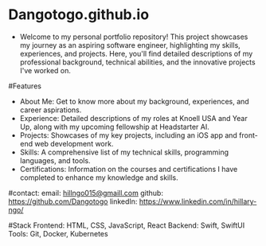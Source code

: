 # Dangotogo.github.io
 - Welcome to my personal portfolio repository! This project showcases my journey as an aspiring software engineer, highlighting my skills, experiences, and projects. Here, you'll find detailed descriptions of my professional background, technical abilities, and the innovative projects I've worked on.

#Features
 - About Me: Get to know more about my background, experiences, and career aspirations.
 - Experience: Detailed descriptions of my roles at Knoell USA and Year Up, along with my upcoming fellowship at Headstarter AI.
- Projects: Showcases of my key projects, including an iOS app and front-end web development work.
- Skills: A comprehensive list of my technical skills, programming languages, and tools.
- Certifications: Information on the courses and certifications I have completed to enhance my knowledge and skills.

#contact:
email: hillngo015@gmaill.com
github: https://github.com/Dangotogo 
linkedIn: https://www.linkedin.com/in/hillary-ngo/ 

#Stack
Frontend: HTML, CSS, JavaScript, React
Backend: Swift, SwiftUI
Tools: Git, Docker, Kubernetes
